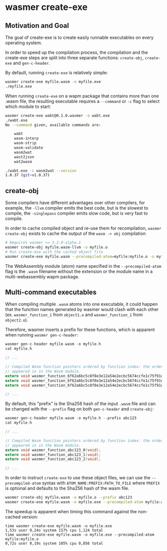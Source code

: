 # wasmer create-exe

## Motivation and Goal

The goal of create-exe is to create easily runnable executables on every
operating system. 

In order to speed up the compilation process, the compilation and the create-exe
steps are split into three separate functions: `create-obj`, `create-exe` and `gen-c-header`.

By default, running `create-exe` is relatively simple:

```sh
wasmer create-exe myfile.wasm -o myfile.exe
./myfile.exe
```

When running `create-exe` on a wapm package that contains more than one .wasm file, 
the resulting executable requires a `--command` or `-c` flag to select which module to start:

```sh 
wasmer create-exe wabt@0.1.0.wasmer -o wabt.exe
./wabt.exe
No --command given, available commands are:

    wabt
    wasm-interp
    wasm-strip
    wasm-validate
    wasm2wat
    wast2json
    wat2wasm

./wabt.exe -c wasm2wat --version
1.0.37 (git~v1.0.37)
```

## create-obj

Some compilers have different advantages over other compilers, for example, the `-llvm`
compiler emits the best code, but is the slowest to compile, the `-singlepass` compiler
emits slow code, but is very fast to compile.

In order to cache compiled object and re-use them for recompilation, `wasmer create-obj`
exists to cache the output of the `wasm -> obj` compilation

```sh
# Requires wasmer >= 3.2.0-alpha.1
wasmer create-obj myfile.wasm-llvm -o myfile.o
# Run create-exe with the cached object file
wasmer create-exe myfile.wasm --precompiled-atom=myfile:myfile.o -o myfile.exe
```

The WebAssembly module (atom) name specified in the `--precompiled-atom` flag is the `.wasm` filename
without the extension or the module name in a multi-webassembly wapm package.

## Multi-command executables

When compiling multiple `.wasm` atoms into one executable, it could happen that
the function names generated by wasmer would clash with each other (ex. 
`wasmer_function_1` from `object1.o` and `wasmer_function_1` from `object2.o`).

Therefore, wasmer inserts a prefix for these functions, which is apparent when running
`wasmer gen-c-header`:

```c
wasmer gen-c-header myfile.wasm -o myfile.h
cat myfile.h

// ...

// Compiled Wasm function pointers ordered by function index: the order they
// appeared in in the Wasm module.
extern void wasmer_function_6f62a6bc5c8f8e3e12a54e2ecbc5674ccfe1c75f91d8e4dd6ebb3fec422a4d6c_0(void);
extern void wasmer_function_6f62a6bc5c8f8e3e12a54e2ecbc5674ccfe1c75f91d8e4dd6ebb3fec422a4d6c_1(void);
extern void wasmer_function_6f62a6bc5c8f8e3e12a54e2ecbc5674ccfe1c75f91d8e4dd6ebb3fec422a4d6c_2(void);

// ...
```

By default, this "prefix" is the Sha256 hash of the input `.wasm` file and can be changed with the 
`--prefix` flag on both `gen-c-header` and `create-obj`:

```c
wasmer gen-c-header myfile.wasm -o myfile.h --prefix abc123
cat myfile.h

// ...

// Compiled Wasm function pointers ordered by function index: the order they
// appeared in in the Wasm module.
extern void wasmer_function_abc123_0(void);
extern void wasmer_function_abc123_1(void);
extern void wasmer_function_abc123_2(void);

// ...
```

In order to instruct `create-exe` to use these object files, we can use the `--precompiled-atom` syntax
with `ATOM_NAME:PREFIX:PATH_TO_FILE` where `PREFIX` is optional and defaults to the Sha256 hash of the wasm file.

```sh
wasmer create-obj myfile.wasm -o myfile.o --prefix abc123
wasmer create-exe myfile.wasm -o myfile.exe --precompiled-atom myfile:abc123:myfile.o
```

The speedup is apparent when timing this command against the non-cached version:

```
time wasmer create-exe myfile.wasm -o myfile.exe
1,53s user 0,24s system 157% cpu 1,124 total
time wasmer create-exe myfile.wasm -o myfile.exe --precompiled-atom myfile:myfile.o
0,72s user 0,19s system 105% cpu 0,856 total
```
